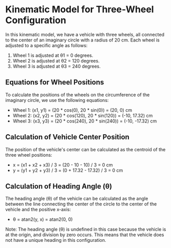 # Kinematic Model for Three-Wheel Configuration

In this kinematic model, we have a vehicle with three wheels, all connected to the center of an imaginary circle with a radius of 20 cm. Each wheel is adjusted to a specific angle as follows:

1. Wheel 1 is adjusted at θ1 = 0 degrees.
2. Wheel 2 is adjusted at θ2 = 120 degrees.
3. Wheel 3 is adjusted at θ3 = 240 degrees.

## Equations for Wheel Positions

To calculate the positions of the wheels on the circumference of the imaginary circle, we use the following equations:

- Wheel 1: (x1, y1) = (20 * cos(0), 20 * sin(0)) = (20, 0) cm
- Wheel 2: (x2, y2) = (20 * cos(120), 20 * sin(120)) = (-10, 17.32) cm
- Wheel 3: (x3, y3) = (20 * cos(240), 20 * sin(240)) = (-10, -17.32) cm

## Calculation of Vehicle Center Position

The position of the vehicle's center can be calculated as the centroid of the three wheel positions:

- x = (x1 + x2 + x3) / 3 = (20 - 10 - 10) / 3 = 0 cm
- y = (y1 + y2 + y3) / 3 = (0 + 17.32 - 17.32) / 3 = 0 cm

## Calculation of Heading Angle (θ)

The heading angle (θ) of the vehicle can be calculated as the angle between the line connecting the center of the circle to the center of the vehicle and the positive x-axis:

- θ = atan2(y, x) = atan2(0, 0)

Note: The heading angle (θ) is undefined in this case because the vehicle is at the origin, and division by zero occurs. This means that the vehicle does not have a unique heading in this configuration.

